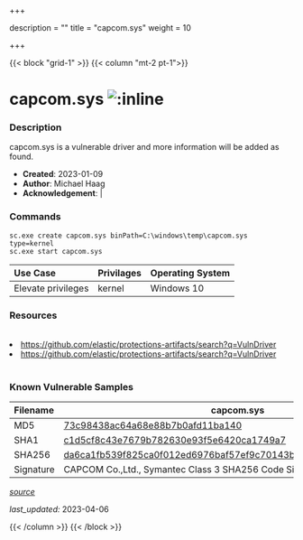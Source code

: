 +++

description = ""
title = "capcom.sys"
weight = 10

+++


{{< block "grid-1" >}}
{{< column "mt-2 pt-1">}}


# capcom.sys ![:inline](/images/twitter_verified.png) 


### Description

capcom.sys is a vulnerable driver and more information will be added as found.

- **Created**: 2023-01-09
- **Author**: Michael Haag
- **Acknowledgement**:  | [](https://twitter.com/)

### Commands

```
sc.exe create capcom.sys binPath=C:\windows\temp\capcom.sys type=kernel
sc.exe start capcom.sys
```

| Use Case | Privilages | Operating System | 
|:---- | ---- | ---- |
| Elevate privileges | kernel | Windows 10 |

### Resources
<br>
<li><a href=" https://github.com/elastic/protections-artifacts/search?q=VulnDriver"> https://github.com/elastic/protections-artifacts/search?q=VulnDriver</a></li>
<li><a href="https://github.com/elastic/protections-artifacts/search?q=VulnDriver">https://github.com/elastic/protections-artifacts/search?q=VulnDriver</a></li>
<br>

### Known Vulnerable Samples

| Filename | capcom.sys |
|:---- | ---- | 
| MD5 | <a href="https://www.virustotal.com/gui/file/73c98438ac64a68e88b7b0afd11ba140">73c98438ac64a68e88b7b0afd11ba140</a> |
| SHA1 | <a href="https://www.virustotal.com/gui/file/c1d5cf8c43e7679b782630e93f5e6420ca1749a7">c1d5cf8c43e7679b782630e93f5e6420ca1749a7</a> |
| SHA256 | <a href="https://www.virustotal.com/gui/file/da6ca1fb539f825ca0f012ed6976baf57ef9c70143b7a1e88b4650bf7a925e24">da6ca1fb539f825ca0f012ed6976baf57ef9c70143b7a1e88b4650bf7a925e24</a> |
| Signature | CAPCOM Co.,Ltd., Symantec Class 3 SHA256 Code Signing CA, VeriSign   |


[*source*](https://github.com/magicsword-io/LOLDrivers/tree/main/yaml/capcom.yaml)

*last_updated:* 2023-04-06








{{< /column >}}
{{< /block >}}

